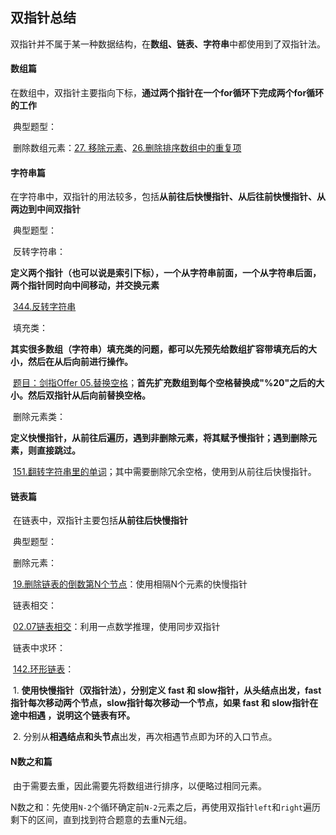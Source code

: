 ## 双指针总结

双指针并不属于某一种数据结构，在**数组、链表、字符串**中都使用到了双指针法。

#### 数组篇

在数组中，双指针主要指向下标，**通过两个指针在一个for循环下完成两个for循环的工作**

​	典型题型：

​		删除数组元素：[27. 移除元素](https://programmercarl.com/0027.%E7%A7%BB%E9%99%A4%E5%85%83%E7%B4%A0.html)、[26.删除排序数组中的重复项](https://leetcode.cn/problems/remove-duplicates-from-sorted-array/)



#### 字符串篇

在字符串中，双指针的用法较多，包括**从前往后快慢指针、从后往前快慢指针、从两边到中间双指针**

​	典型题型：

​		反转字符串：

​			**定义两个指针（也可以说是索引下标），一个从字符串前面，一个从字符串后面，两个指针同时向中间移动，并交换元素**

​		[344.反转字符串](https://programmercarl.com/0344.%E5%8F%8D%E8%BD%AC%E5%AD%97%E7%AC%A6%E4%B8%B2.html)	

​		填充类：

​			**其实很多数组（字符串）填充类的问题，都可以先预先给数组扩容带填充后的大小，然后在从后向前进行操作。**

​		[题目：剑指Offer 05.替换空格](https://programmercarl.com/%E5%89%91%E6%8C%87Offer05.%E6%9B%BF%E6%8D%A2%E7%A9%BA%E6%A0%BC.html)；**首先扩充数组到每个空格替换成"%20"之后的大小。然后双指针从后向前替换空格。**

​		删除元素类：

​			**定义快慢指针，从前往后遍历，遇到非删除元素，将其赋予慢指针；遇到删除元素，则直接跳过。**

​		[151.翻转字符串里的单词](https://programmercarl.com/0151.%E7%BF%BB%E8%BD%AC%E5%AD%97%E7%AC%A6%E4%B8%B2%E9%87%8C%E7%9A%84%E5%8D%95%E8%AF%8D.html)；其中需要删除冗余空格，使用到从前往后快慢指针。



#### 链表篇

​	在链表中，双指针主要包括**从前往后快慢指针**

​	典型题型：

​			删除元素：

​				[19.删除链表的倒数第N个节点](https://leetcode.cn/problems/remove-nth-node-from-end-of-list/)：使用相隔N个元素的快慢指针

​			链表相交：

​				[02.07链表相交](https://leetcode.cn/problems/intersection-of-two-linked-lists-lcci/)：利用一点数学推理，使用同步双指针

​			链表中求环：

​				[142.环形链表](https://leetcode.cn/problems/linked-list-cycle-ii/)：

​					1. **使用快慢指针（双指针法），分别定义 fast 和 slow指针，从头结点出发，fast指针每次移动两个节点，slow指针每次移动一个节点，如果 fast 和 slow指针在途中相遇 ，说明这个链表有环。**

​					2. 分别从**相遇结点和头节点**出发，再次相遇节点即为环的入口节点。



#### N数之和篇

​	由于需要去重，因此需要先将数组进行排序，以便略过相同元素。

​	N数之和：先使用`N-2`个循环确定前`N-2`元素之后，再使用双指针`left`和`right`遍历剩下的区间，直到找到符合题意的去重N元组。
